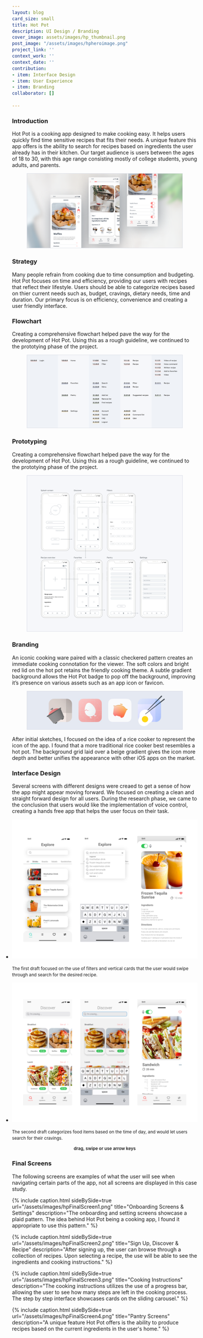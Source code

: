 ```yaml
---
layout: blog
card_size: small
title: Hot Pot
description: UI Design / Branding
cover_image: assets/images/hp_thumbnail.png
post_image: "/assets/images/hpheroimage.png"
project_link: ''
context_work: ''
context_date: ''
contribution:
- item: Interface Design
- item: User Experience
- item: Branding
collaborator: []

---
```

### Introduction

Hot Pot is a cooking app designed to make cooking easy. It helps users quickly find time sensitive recipes that fits their needs. A unique feature this app offers is the ability to search for recipes based on ingredients the user already has in their kitchen. Our target audience is users between the ages of 18 to 30, with this age range consisting mostly of college students, young adults, and parents.

<figure> <img src="/assets/images/hpIntroImage.png" alt="hero image"> </figure>

### Strategy

Many people refrain from cooking due to time consumption and budgeting. Hot Pot focuses on time and efficiency, providing our users with recipes that reflect their lifestyle. Users should be able to categorize recipes based on thier current needs such as, budget, cravings, dietary needs, time and duration. Our primary focus is on efficiency, convenience and creating a user friendly interface.

### Flowchart

Creating a comprehensive flowchart helped pave the way for the development of Hot Pot. Using this as a rough guideline, we continued to the prototying phase of the project.

<figure> <img src="/assets/images/hpFlowchart.png" alt="flowchart"> </figure>

### Prototyping

Creating a comprehensive flowchart helped pave the way for the development of Hot Pot. Using this as a rough guideline, we continued to the prototying phase of the project.

<figure> <img src="/assets/images/hpPrototyping.png" alt="flowchart"> </figure>

### Branding

An iconic cooking ware paired with a classic checkered pattern creates an immediate cooking connotation for the viewer. The soft colors and bright red lid on the hot pot retains the friendly cooking theme. A subtle gradient background allows the Hot Pot badge to pop off the background, improving it’s presence on various assets such as an app icon or favicon.

<figure> <img src="/assets/images/hpIcons.png" alt="flowchart"> </figure>

After initial sketches, I focused on the idea of a rice cooker to represent the icon of the app. I found that a more traditional rice cooker best resembles a hot pot. The background grid laid over a beige gradient gives the icon more depth and better unifies the appearance with other iOS apps on the market.

### Interface Design

Several screens with different designs were creaed to get a sense of how the app might appear moving forward. We focused on creating a clean and straight forward design for all users. During the research phase, we came to the conclusion that users would like the implementation of voice control, creating a hands free app that helps the user focus on their task.

<style>

.glide ul {

max-width: initial;

}

.glide img {

pointer-events: none;

}

.glide__slides {

padding-left: 0;

}

.glide .glide__slide {

opacity: 1; transform: scale(1);

}

</style>

<div class="glide mt4">

<div class="glide__track" data-glide-el="track">

<ul class="glide__slides">

<li class="glide__slide" style="text-align: left;"> <img src="/assets/images/hpIteration1.png" alt="first iteration">

<small>The first draft focused on the use of filters and vertical cards that the user would swipe through and search for the desired recipe.</small>

</li>

<li class="glide__slide" style="text-align: left;"> <img src="/assets/images/hpIteration2.png" alt="second iteration">

<small>The second draft categorizes food items based on the time of day, and would let users search for their cravings.</small>

</li>

</ul>

</div>

<small style="text-align: center; color: var(--ink-6); font-weight: 600; display: block;">drag, swipe or use arrow keys</small>

</div>

### Final Screens

The following screens are examples of what the user will see when navigating certain parts of the app, not all screens are displayed in this case study.

{% include caption.html sideBySide=true url="/assets/images/hpFinalScreen1.png" title="Onboarding Screens & Settings" description="The onboarding and setting screens showcase a plaid pattern. The idea behind Hot Pot being a cooking app, I found it appropriate to use this pattern." %}

{% include caption.html sideBySide=true url="/assets/images/hpFinalScreen2.png" title="Sign Up, Discover & Recipe" description="After signing up, the user can browse through a collection of recipes. Upon selecting a recipe, the use will be able to see the ingredients and cooking instructions." %}

{% include caption.html sideBySide=true url="/assets/images/hpFinalScreen3.png" title="Cooking Instructions" description="The cooking instructions utilizes the use of a progress bar, allowing the user to see how many steps are left in the cooking process. The step by step interface showcases cards on the sliding carousel." %}

{% include caption.html sideBySide=true url="/assets/images/hpFinalScreen4.png" title="Pantry Screens" description="A unique feature Hot Pot offers is the ability to produce recipes based on the current ingredients in the user's home." %}